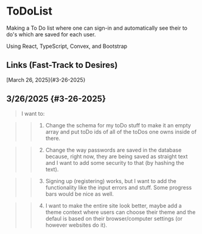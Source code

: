 # ToDoList

Making a To Do list where one can sign-in and automatically see their to do's which are saved for each user.

Using React, TypeScript, Convex, and Bootstrap

## Links (Fast-Track to Desires)

[March 26, 2025]{#3-26-2025}

## 3/26/2025 {#3-26-2025}

> I want to:

> > 1.  Change the schema for my toDo stuff to make it an empty array and put toDo ids of all of the toDos one owns inside of there.

> > 2.  Change the way passwords are saved in the database because, right now, they are being saved as straight text and I want to add some security to that (by hashing the text).

> > 3.  Signing up (registering) works, but I want to add the functionality like the input errors and stuff. Some progress bars would be nice as well.

> > 4.  I want to make the entire site look better, maybe add a theme context where users can choose their theme and the defaul is based on their browser/computer settings (or however websites do it).
